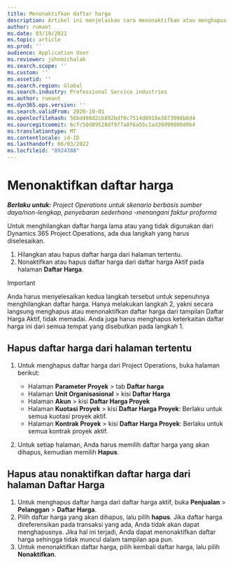 ```yaml
---
title: Menonaktifkan daftar harga
description: Artikel ini menjelaskan cara menonaktifkan atau menghapus daftar harga yang tidak digunakan atau yang lama.
author: rumant
ms.date: 03/19/2021
ms.topic: article
ms.prod: ''
audience: Application User
ms.reviewer: johnmichalak
ms.search.scope: ''
ms.custom: ''
ms.assetid: ''
ms.search.region: Global
ms.search.industry: Professional Service industries
ms.author: rumant
ms.dyn365.ops.version: ''
ms.search.validFrom: 2020-10-01
ms.openlocfilehash: 56bd498d2cb892bdf0c7514d0918e3873098b8d4
ms.sourcegitcommit: 6cfc50d89528df977a8f6a55c1ad39d99800d9b4
ms.translationtype: MT
ms.contentlocale: id-ID
ms.lasthandoff: 06/03/2022
ms.locfileid: "8924388"
---
```

# <a name="deactivate-price-lists"></a>Menonaktifkan daftar harga 

_**Berlaku untuk:** Project Operations untuk skenario berbasis sumber daya/non-lengkap, penyebaran sederhana -menangani faktur proforma_

Untuk menghilangkan daftar harga lama atau yang tidak digunakan dari Dynamics 365 Project Operations, ada dua langkah yang harus diselesaikan. 

1. Hilangkan atau hapus daftar harga dari halaman tertentu.
2. Nonaktifkan atau hapus daftar harga dari daftar harga Aktif pada halaman **Daftar Harga**.

>[!IMPORTANT]
> Anda harus menyelesaikan kedua langkah tersebut untuk sepenuhnya menghilangkan daftar harga. Hanya melakukan langkah 2, yakni secara langsung menghapus atau menonaktifkan daftar harga dari tampilan Daftar Harga Aktif, tidak memadai. Anda juga harus menghapus keterkaitan daftar harga ini dari semua tempat yang disebutkan pada langkah 1.

## <a name="delete-the-price-list-from-specific-pages"></a>Hapus daftar harga dari halaman tertentu
1. Untuk menghapus daftar harga dari Project Operations, buka halaman berikut:  

      - Halaman **Parameter Proyek** > tab **Daftar harga**
      - Halaman **Unit Organisasional** > kisi **Daftar Harga**
      - Halaman **Akun** > kisi **Daftar Harga Proyek**
      - Halaman **Kuotasi Proyek** > kisi **Daftar Harga Proyek**: Berlaku untuk semua kuotasi proyek aktif.
      - Halaman **Kontrak Proyek** > kisi **Daftar Harga Proyek**: Berlaku untuk semua kontrak proyek aktif.

 2. Untuk setiap halaman, Anda harus memilih daftar harga yang akan dihapus, kemudian memilih **Hapus**. 
 
## <a name="delete-or-deactivate-the-price-list-from-the-price-lists-page"></a>Hapus atau nonaktifkan daftar harga dari halaman Daftar Harga
 
1. Untuk menghapus daftar harga dari daftar harga aktif, buka **Penjualan** > **Pelanggan** > **Daftar Harga**. 
2. Pilih daftar harga yang akan dihapus, lalu pilih **hapus**. Jika daftar harga direferensikan pada transaksi yang ada, Anda tidak akan dapat menghapusnya. Jika hal ini terjadi, Anda dapat menonaktifkan daftar harga sehingga tidak muncul dalam tampilan apa pun. 
3. Untuk menonaktifkan daftar harga, pilih kembali daftar harga, lalu pilih **Nonaktifkan**.   
